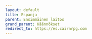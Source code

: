 ```yaml
---
layout: default
title: Espanja
parent: Ensimmäinen laitos
grand_parent: Käännökset
redirect_to: https://es.cairnrpg.com
---
```

